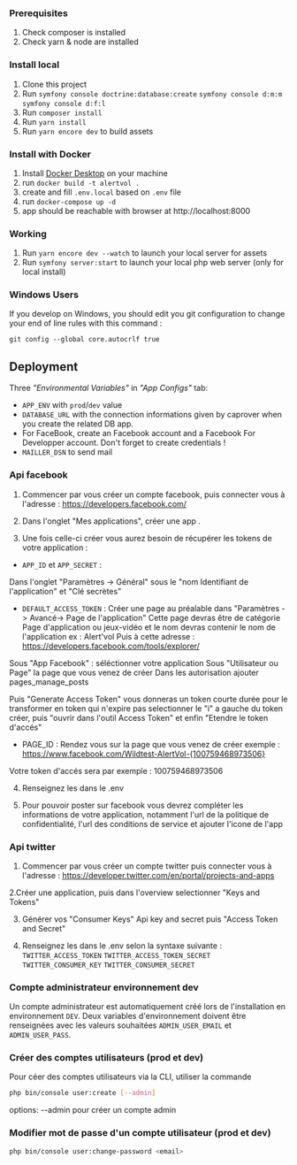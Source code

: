 ### Prerequisites

1. Check composer is installed
2. Check yarn & node are installed

### Install local

1. Clone this project
2. Run `symfony console doctrine:database:create`
   `symfony console d:m:m`
   `symfony console d:f:l`
3. Run `composer install`
4. Run `yarn install`
5. Run `yarn encore dev` to build assets

### Install with Docker

1. Install [Docker Desktop](https://www.docker.com/) on your machine
2. run `docker build -t alertvol .`
3. create and fill `.env.local` based on `.env` file  
4. run `docker-compose up -d`
5. app should be reachable with browser at http://localhost:8000

### Working

1. Run `yarn encore dev --watch` to launch your local server for assets
2. Run `symfony server:start` to launch your local php web server (only for local install)

### Windows Users

If you develop on Windows, you should edit you git configuration to change your end of line rules with this command :

`git config --global core.autocrlf true`

## Deployment

Three  *"Environmental Variables"* in *"App Configs"*  tab:

* `APP_ENV` with `prod`/`dev` value
* `DATABASE_URL` with the connection informations given by caprover when you create the related DB app.
* For FaceBook, create an Facebook account and a Facebook For Developper account. Don't forget to create credentials !
* `MAILLER_DSN` to send mail

### Api facebook

1. Commencer par vous créer un compte facebook, puis connecter vous à l'adresse :
   https://developers.facebook.com/

2. Dans l'onglet "Mes applications", créer une app .

3. Une fois celle-ci créer vous aurez besoin de récupérer les tokens de votre application :

- `APP_ID` et `APP_SECRET` :

Dans l'onglet "Paramètres -> Général" sous le "nom Identifiant de l'application" et "Clé secrètes"


- `DEFAULT_ACCESS_TOKEN` : Créer une page au préalable dans "Paramètres -> Avancé-> Page de l'application" Cette page devras être de catégorie  Page d'application ou jeux-vidéo et le nom devras contenir le nom de l'application ex : Alert'vol
  Puis à cette adresse :
  https://developers.facebook.com/tools/explorer/

Sous "App Facebook" : séléctionner votre application
Sous "Utilisateur ou Page" la page que vous venez de créer
Dans les autorisation ajouter pages_manage_posts

Puis "Generate Access Token" vous donneras un token courte durée pour le transformer en token qui n'expire pas selectionner le "i" a gauche du token créer, puis "ouvrir dans l'outil Access Token" et enfin "Etendre le token d'accés"

- PAGE_ID : Rendez vous sur la page que vous venez de créer  exemple : https://www.facebook.com/Wildtest-AlertVol-{100759468973506}

Votre token d'accés sera par exemple : 100759468973506

4. Renseignez les dans le .env

5. Pour pouvoir poster sur facebook vous devrez compléter les informations de votre application, notamment l'url de la politique de confidentialité, l'url des conditions de service et ajouter l'icone de l'app

### Api twitter

1. Commencer par vous créer un compte twitter puis connecter vous à l'adresse :
   https://developer.twitter.com/en/portal/projects-and-apps

2.Créer une application, puis dans l'overview selectionner "Keys and Tokens"

3. Générer vos "Consumer Keys" Api key and secret puis "Access Token and Secret"

4. Renseignez les dans le .env selon la syntaxe suivante :
`TWITTER_ACCESS_TOKEN`
`TWITTER_ACCESS_TOKEN_SECRET`
`TWITTER_CONSUMER_KEY`
`TWITTER_CONSUMER_SECRET`



### Compte administrateur environnement dev

Un compte administrateur est automatiquement créé lors de l'installation en environnement `DEV`.
Deux variables d'environnement doivent être renseignées avec les valeurs souhaitées
`ADMIN_USER_EMAIL` et `ADMIN_USER_PASS`.


### Créer des comptes utilisateurs (prod et dev)

Pour céer des comptes utilisateurs via la CLI, utiliser la commande
```bash
php bin/console user:create [--admin]
```
options: --admin pour créer un compte admin

### Modifier mot de passe d'un compte utilisateur (prod et dev)
```bash
php bin/console user:change-password <email>
```
